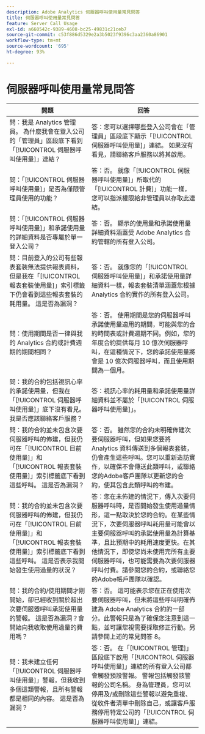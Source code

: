 ```yaml
---
description: Adobe Analytics 伺服器呼叫使用量常見問答
title: 伺服器呼叫使用量常見問答
feature: Server Call Usage
exl-id: a660542c-9389-4608-bc25-49831c21ceb7
source-git-commit: c53f886d5329e2a3b5023f9396c3aa2360a86901
workflow-type: tm+mt
source-wordcount: '695'
ht-degree: 93%

---
```


# 伺服器呼叫使用量常見問答

| 問題 | 回答 |
|--- |--- |
| 問：我是 Analytics 管理員。 為什麼我會在登入公司的「管理員」區段底下看到「[!UICONTROL 伺服器呼叫使用量]」連結？ | 答：您可以選擇哪些登入公司會在「管理員」區段底下顯示「[!UICONTROL 伺服器呼叫使用量]」連結。 如果沒有看見，請聯絡客戶服務以將其啟用。 |
| 問：「[!UICONTROL 伺服器呼叫使用量]」是否為僅限管理員使用的功能？ | 答：否。 就像「[!UICONTROL 伺服器呼叫使用量]」所取代的「[!UICONTROL 計費]」功能一樣，您可以指派權限給非管理員以存取此連結。 |
| 問：「[!UICONTROL 伺服器呼叫使用量]」和承諾使用量的詳細資料是否專屬於單一登入公司？ | 答：否。 顯示的使用量和承諾使用量詳細資料涵蓋受 Adobe Analytics 合約管轄的所有登入公司。 |
| 問：目前登入的公司有些報表套裝無法提供報表資料，但是我在「[!UICONTROL 報表套裝使用量]」索引標籤下仍會看到這些報表套裝的耗用量。 這是否為漏洞？ | 答：否。 就像您的「[!UICONTROL 伺服器呼叫使用量]」和承諾使用量詳細資料一樣，報表套裝清單涵蓋您根據 Analytics 合約實作的所有登入公司。 |
| 問：使用期間是否一律與我的 Analytics 合約或計費週期的期間相同？ | 答：否。 使用期間是您的伺服器呼叫承諾使用量適用的期間，可能與您的合約時間表或計費週期不同。例如，您的年度合約提供每月 10 億次伺服器呼叫，在這種情況下，您的承諾使用量將會是 10 億次伺服器呼叫，而且使用期間為一個月。 |
| 問：我的合約包括視訊心率的承諾使用量，但我在「[!UICONTROL 伺服器呼叫使用量]」底下沒有看見。 我是否應該聯絡客戶服務？ | 答：視訊心率的耗用量和承諾使用量詳細資料並不屬於「[!UICONTROL 伺服器呼叫使用量]」。 |
| 問：我的合約並未包含次要伺服器呼叫的佈建，但我仍可在「[!UICONTROL 目前使用量]」和「[!UICONTROL 報表套裝使用量]」索引標籤底下看到這些呼叫。 這是否為漏洞？ | 答：否。 雖然您的合約未明確佈建次要伺服器呼叫，但如果您要將 Analytics 資料傳送到多個報表套裝，仍會產生這些呼叫。您可以重新造訪實作，以確保不會傳送此類呼叫，或聯絡您的Adobe客戶團隊以更新您的合約，使其包含此類呼叫的布建。 |
| 問：我的合約並未包含次要伺服器呼叫的佈建，但我仍可在「[!UICONTROL 目前使用量]」和「[!UICONTROL 報表套裝使用量]」索引標籤底下看到這些呼叫。 這是否表示我開始發生使用過量的狀況？ | 答：您在未佈建的情況下，傳入次要伺服器呼叫時，是否開始發生使用過量情形，這一點取決於您的合約。在某些情況下，次要伺服器呼叫耗用量可能會以主要伺服器呼叫的承諾使用量為計算基準，且比預期中的耗用速度更快。在其他情況下，即使您尚未使用完所有主要伺服器呼叫，也可能需要為次要伺服器呼叫付費。請參閱您的合約，或聯絡您的Adobe帳戶團隊以確認。 |
| 問：我的合約/使用期間才剛開始，卻已經收到關於超出次要伺服器呼叫承諾使用量的警報。 這是否為漏洞？會開始向我收取使用過量的費用嗎？ | 答：否。 這可能表示您在正在使用次要伺服器呼叫，但未將這些呼叫明確佈建為 Adobe Analytics 合約的一部分。此警報只是為了確保您注意到這一點，並可讓您視需要採取修正行動。另請參閱上述的常見問答 8。 |
| 問：我未建立任何「[!UICONTROL 伺服器呼叫使用量]」警報，但我收到多個這類警報，且所有警報都是相同的內容。 這是否為漏洞？ | 答：否。 在「[!UICONTROL 管理]」區段底下啟用「[!UICONTROL 伺服器呼叫使用量]」連結的所有登入公司都會觸發預設警報。 警報包括觸發該警報的公司名稱。 身為管理員，您可以停用及/或刪除這些警報以避免重複、從收件者清單中刪除自己，或讓客戶服務停用特定公司的「[!UICONTROL 伺服器呼叫使用量]」連結。 |
